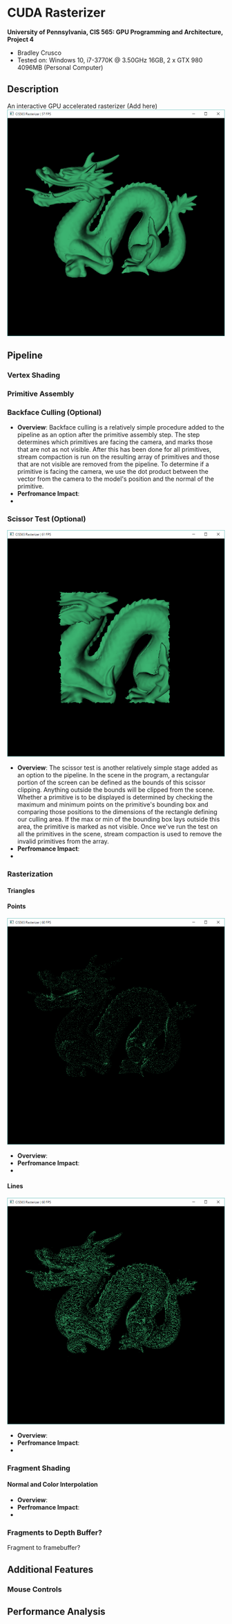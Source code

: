 CUDA Rasterizer
===============

**University of Pennsylvania, CIS 565: GPU Programming and Architecture, Project 4**

* Bradley Crusco
* Tested on: Windows 10, i7-3770K @ 3.50GHz 16GB, 2 x GTX 980 4096MB (Personal Computer)

## Description
An interactive GPU accelerated rasterizer (Add here)
![](renders/dragon.png "Stanford Dragon")

## Pipeline

### Vertex Shading

### Primitive Assembly

### Backface Culling (Optional)

* **Overview**: Backface culling is a relatively simple procedure added to the pipeline as an option after the primitive assembly step. The step determines which primitives are facing the camera, and marks those that are not as not visible. After this has been done for all primitives, stream compaction is run on the resulting array of primitives and those that are not visible are removed from the pipeline. To determine if a primitive is facing the camera, we use the dot product between the vector from the camera to the model's position and the normal of the primitive.
* **Perfromance Impact**:
* 

### Scissor Test (Optional)
![](renders/dragon_scissor.png "Scissor Test Enabled on Stanford Dragon")

* **Overview**: The scissor test is another relatively simple stage added as an option to the pipeline. In the scene in the program, a rectangular portion of the screen can be defined as the bounds of this scissor clipping. Anything outside the bounds will be clipped from the scene. Whether a primitive is to be displayed is determined by checking the maximum and minimum points on the primitive's bounding box and comparing those positions to the dimensions of the rectangle defining our culling area. If the max or min of the bounding box lays outside this area, the primitive is marked as not visible. Once we've run the test on all the primitives in the scene, stream compaction is used to remove the invalid primitives from the array.
* **Perfromance Impact**:
* 

### Rasterization

#### Triangles

#### Points
![](renders/dragon_points.png "Stanford Dragon Rendered Using Point Primitives")

* **Overview**:
* **Perfromance Impact**:
* 

#### Lines
![](renders/dragon_lines.png "Stanford Dragon Rendered Using Line Primitives")

* **Overview**:
* **Perfromance Impact**:
* 

### Fragment Shading

#### Normal and Color Interpolation

* **Overview**:
* **Perfromance Impact**:
* 

### Fragments to Depth Buffer?

Fragment to framebuffer?

## Additional Features

### Mouse Controls

## Performance Analysis
